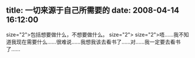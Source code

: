 title: 一切来源于自己所需要的
date: 2008-04-14 16:12:00
---

 size="2">包括想要做什么，不想要做什么。  size="2">   size="2">唔……我不知道我现在需要什么……很难说……我想我该去看书了……对……我一定要去看书了……
